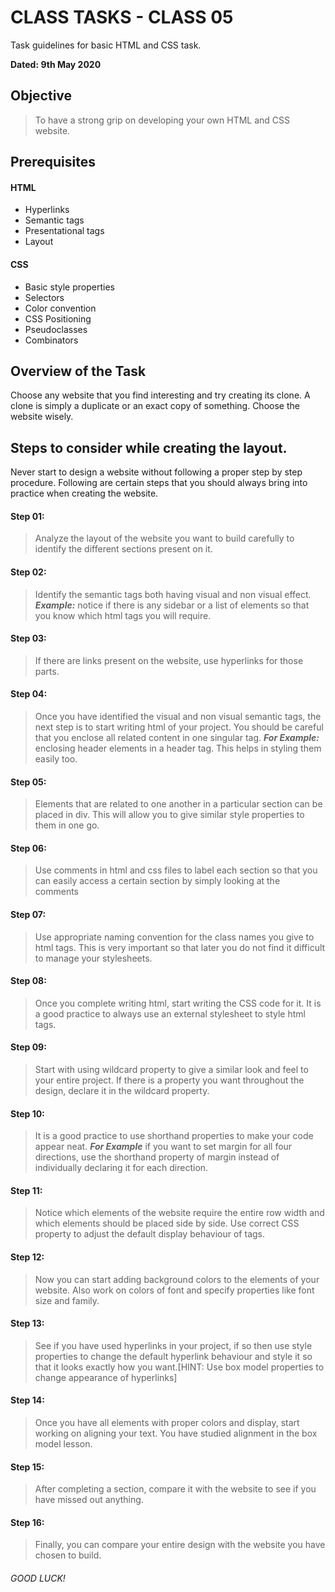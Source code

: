 # CLASS TASKS - CLASS 05

Task guidelines for basic HTML and CSS task.

**Dated: 9th May 2020**

## Objective
> To have a strong grip on developing your own HTML and CSS website.

## Prerequisites 

#### HTML 

- Hyperlinks
- Semantic tags
- Presentational tags
- Layout

#### CSS

- Basic style properties
- Selectors
- Color convention
- CSS Positioning
- Pseudoclasses
- Combinators

## Overview of the Task

Choose any website that you find interesting and try creating its clone. A clone is simply a duplicate or an exact copy of something. Choose the website wisely.


## Steps to consider while creating the layout.
Never start to design a website without following a proper step by step procedure. Following are certain steps that you should always bring into practice when creating the website.

#### Step 01:
> Analyze the layout of the website you want to build carefully to identify the different sections present on it. 

#### Step 02:
> Identify the semantic tags both having visual and non visual effect. ***Example:*** notice if there is any sidebar or a list of elements so that you know which html tags you will require.

#### Step 03:
> If there are links present on the website, use hyperlinks for those parts.

#### Step 04:
> Once you have identified the visual and non visual semantic tags, the next step is to start writing html of your project. You should be careful that you enclose all related content in one singular tag.  ***For Example:*** enclosing header elements in a header tag. This helps in styling them easily too.

#### Step 05:
> Elements that are related to one another in a particular section can be placed in div. This will allow you to give similar style properties to them in one go. 

#### Step 06:
> Use comments in html and css files to label each section so that you can easily access a certain section by simply looking at the comments

#### Step 07:
> Use appropriate naming convention for the class names you give to html tags. This is very important so that later you do not find it difficult to manage your stylesheets.

#### Step 08:
> Once you complete writing html, start writing the CSS code for it. It is a good practice to always use an external stylesheet to style html tags.

#### Step 09:
> Start with using wildcard property to give a similar look and feel to your entire project. If there is a property you want throughout the design, declare it in the wildcard property. 

#### Step 10:
> It is a good practice to use shorthand properties to make your code appear neat. ***For Example*** if you want to set margin for all four directions, use the shorthand property of margin instead of individually declaring it for each direction.

#### Step 11:
> Notice which elements of the website require the entire row width and which elements should be placed side by side. Use correct CSS property to adjust the default display behaviour of tags.

#### Step 12:
> Now you can start adding background colors to the elements of your website. Also work on colors of font and specify properties like font size and family. 

#### Step 13:
> See if you have used hyperlinks in your project, if so then use style properties to change the default hyperlink behaviour and style it so that it looks exactly how you want.[HINT: Use box model properties to change appearance of hyperlinks]

#### Step 14:
> Once you have all elements with proper colors and display, start working on aligning your text. You have studied alignment in the box model lesson.

#### Step 15:
> After completing a section, compare it with the website to see if you have missed out anything.
	
#### Step 16:
> Finally, you can compare your entire design with the website you have chosen to build.

###### GOOD LUCK!
